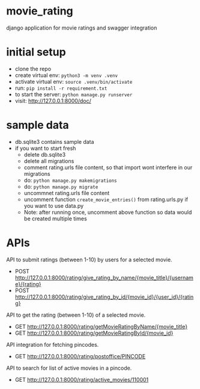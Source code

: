 # movie_rating
django application for movie ratings and swagger integration

# initial setup
- clone the repo
- create virtual env: ```python3 -m venv .venv```
- activate virtual env: ```source .venv/bin/activate```
- run: ```pip install -r requirement.txt```
- to start the server: ```python manage.py runserver```
- visit: http://127.0.0.1:8000/doc/


# sample data
- db.sqlite3 contains sample data
- if you want to start fresh
  - delete db.sqlite3
  - delete all migrations
  - comment rating.urls file content, so that import wont interfere in our migrations
  - do: ```python manage.py makemigrations```
  - do: ```python manage.py migrate```
  - uncommnet rating.urls file content
  - uncomment function ```create_movie_entries()``` from rating.urls.py if you want to use data.py
  - Note: after running once, uncomment above function so data would be created multiple times

# APIs

API to submit ratings (between 1-10) by users for a selected movie.
- POST http://127.0.0.1:8000/rating/give_rating_by_name/{movie_title}/{username}/{rating}
- POST http://127.0.0.1:8000/rating/give_rating_by_id/{movie_id}/{user_id}/{rating}

API to get the rating (between 1-10) of a selected movie.
- GET http://127.0.0.1:8000/rating/getMovieRatingByName/{movie_title}
- GET http://127.0.0.1:8000/rating/getMovieRatingById/{movie_id}

API integration for fetching pincodes.
- GET http://127.0.0.1:8000/rating/postoffice/PINCODE

API to search for list of active movies in a pincode.
- GET http://127.0.0.1:8000/rating/active_movies/110001

